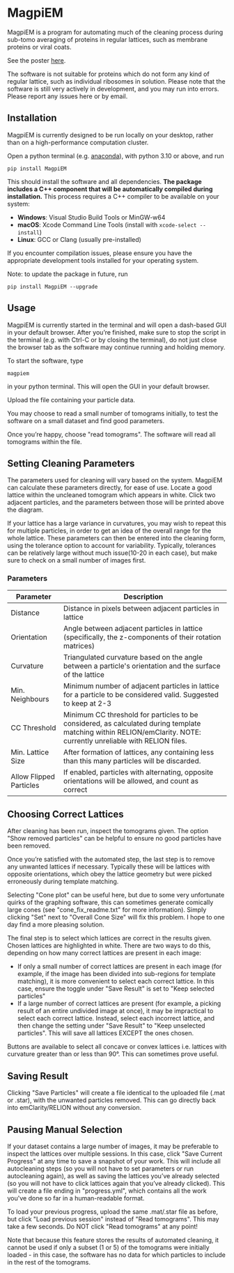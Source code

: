 # MagpiEM
MagpiEM is a program for automating much of the cleaning process during sub-tomo averaging of proteins in regular lattices, such as membrane proteins or viral coats. 

See the poster [here](https://figshare.com/articles/poster/MagpiEM_Poster/23631759/).

The software is not suitable for proteins which do not form any kind of regular lattice, such as individual ribosomes in solution. 
Please note that the software is still very actively in development, and you may run into errors. Please report any issues here or by email.

## Installation
MagpiEM is currently designed to be run locally on your desktop, rather than on a high-performance computation cluster. 

Open a python terminal (e.g. [anaconda](https://www.anaconda.com/)), with python 3.10 or above, and run

    pip install MagpiEM

This should install the software and all dependencies. **The package includes a C++ component that will be automatically compiled during installation.** This process requires a C++ compiler to be available on your system:

- **Windows**: Visual Studio Build Tools or MinGW-w64
- **macOS**: Xcode Command Line Tools (install with `xcode-select --install`)
- **Linux**: GCC or Clang (usually pre-installed)

If you encounter compilation issues, please ensure you have the appropriate development tools installed for your operating system.

Note: to update the package in future, run

    pip install MagpiEM --upgrade

## Usage
MagpiEM is currently started in the terminal and will open a dash-based GUI in your default browser. After you’re finished, make sure to stop the script in the terminal (e.g. with Ctrl-C or by closing the terminal), do not just close the browser tab as the software may continue running and holding memory.

To start the software, type 

    magpiem

 in your python terminal. This will open the GUI in your default browser.
 
Upload the file containing your particle data.

You may choose to read a small number of tomograms initially, to test the software on a small dataset and find good parameters.

Once you’re happy, choose "read tomograms". The software will read all tomograms within the file.

## Setting Cleaning Parameters
The parameters used for cleaning will vary based on the system. MagpiEM can calculate these parameters directly, for ease of use. Locate a good lattice within the uncleaned tomogram which appears in white. Click two adjacent particles, and the parameters between those will be printed above the diagram.

If your lattice has a large variance in curvatures, you may wish to repeat this for multiple particles, in order to get an idea of the overall range for the whole lattice. These parameters can then be entered into the cleaning form, using the tolerance option to account for variability. Typically, tolerances can be relatively large without much issue(10-20 in each case), but make sure to check on a small number of images first.

### Parameters
| Parameter | Description |
| ----------- | ----------- | 
| Distance      | Distance in pixels between adjacent particles in lattice | 
| Orientation   | Angle between adjacent particles in lattice (specifically, the z-components of their rotation matrices) |
| Curvature   | Triangulated curvature based on the angle between a particle's orientation and the surface of the lattice | 
| Min. Neighbours | Minimum number of adjacent particles in lattice for a particle to be considered valid. Suggested to keep at 2-3| 
| CC Threshold | Minimum CC threshold for particles to be considered, as calculated during template matching within RELION/emClarity. NOTE: currently unreliable with RELION files. |
| Min. Lattice Size | After formation of lattices, any containing less than this many particles will be discarded. |
| Allow Flipped Particles | If enabled, particles with alternating, opposite orientations will be allowed, and count as correct |

## Choosing Correct Lattices
After cleaning has been run, inspect the tomograms given. The option "Show removed particles" can be helpful to ensure no good particles have been removed. 

Once you’re satisfied with the automated step, the last step is to remove any unwanted lattices if necessary. Typically these will be lattices with opposite orientations, which obey the lattice geometry but were picked erroneously during template matching.

Selecting "Cone plot" can be useful here, but due to some very unfortunate quirks of the graphing software, this can sometimes generate comically large cones (see "cone_fix_readme.txt" for more information). Simply clicking "Set" next to "Overall Cone Size" will fix this problem. I hope to one day find a more pleasing solution.

The final step is to select which lattices are correct in the results given. Chosen lattices are highlighted in white. There are two ways to do this, depending on how many correct lattices are present in each image:
*	If only a small number of correct lattices are present in each image (for example, if the image has been divided into sub-regions for template matching), it is more convenient to select each correct lattice. In this case, ensure the toggle under "Save Result" is set to "Keep selected particles"
*	If a large number of correct lattices are present (for example, a picking result of an entire undivided image at once), it may be impractical to select each correct lattice. Instead, select each incorrect lattice, and then change the setting under "Save Result" to "Keep unselected particles". This will save all lattices EXCEPT the ones chosen.

Buttons are available to select all concave or convex lattices i.e. lattices with curvature greater than or less than 90°. This can sometimes prove useful.

## Saving Result
Clicking "Save Particles" will create a file identical to the uploaded file (.mat or .star), with the unwanted particles removed. This can go directly back into emClarity/RELION without any conversion.


## Pausing Manual Selection
If your dataset contains a large number of images, it may be preferable to inspect the lattices over multiple sessions. In this case, click "Save Current Progress" at any time to save a snapshot of your work. This will include all autocleaning steps (so you will not have to set parameters or run autocleaning again), as well as saving the lattices you’ve already selected (so you will not have to click lattices again that you’ve already clicked). This will create a file ending in "progress.yml", which contains all the work you've done so far in a human-readable format.

To load your previous progress, upload the same .mat/.star file as before, but click "Load previous session" instead of "Read tomograms". This may take a few seconds. Do NOT click "Read tomograms" at any point!
 
Note that because this feature stores the results of automated cleaning, it cannot be used if only a subset (1 or 5) of the tomograms were initially loaded - in this case, the software has no data for which particles to include in the rest of the tomograms.
